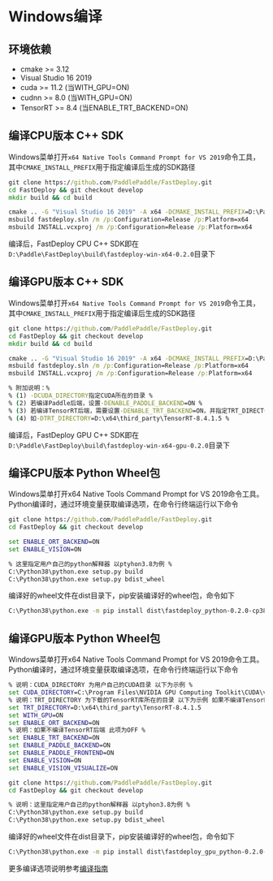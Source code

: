 # Windows编译

## 环境依赖

- cmake >= 3.12
- Visual Studio 16 2019
- cuda >= 11.2 (当WITH_GPU=ON)
- cudnn >= 8.0 (当WITH_GPU=ON)
- TensorRT >= 8.4 (当ENABLE_TRT_BACKEND=ON)

## 编译CPU版本 C++ SDK

Windows菜单打开`x64 Native Tools Command Prompt for VS 2019`命令工具，其中`CMAKE_INSTALL_PREFIX`用于指定编译后生成的SDK路径

```bat
git clone https://github.com/PaddlePaddle/FastDeploy.git
cd FastDeploy && git checkout develop
mkdir build && cd build

cmake .. -G "Visual Studio 16 2019" -A x64 -DCMAKE_INSTALL_PREFIX=D:\Paddle\FastDeploy\build\fastdeploy-win-x64-0.2.0 -DENABLE_ORT_BACKEND=ON -DENABLE_VISION=ON -DENABLE_VISION_VISUALIZE=ON
msbuild fastdeploy.sln /m /p:Configuration=Release /p:Platform=x64
msbuild INSTALL.vcxproj /m /p:Configuration=Release /p:Platform=x64
```
编译后，FastDeploy CPU C++ SDK即在`D:\Paddle\FastDeploy\build\fastdeploy-win-x64-0.2.0`目录下

## 编译GPU版本 C++ SDK

Windows菜单打开`x64 Native Tools Command Prompt for VS 2019`命令工具，其中`CMAKE_INSTALL_PREFIX`用于指定编译后生成的SDK路径

```bat
git clone https://github.com/PaddlePaddle/FastDeploy.git
cd FastDeploy && git checkout develop
mkdir build && cd build

cmake .. -G "Visual Studio 16 2019" -A x64 -DCMAKE_INSTALL_PREFIX=D:\Paddle\FastDeploy\build\fastdeploy-win-x64-gpu-0.2.0 -DWITH_GPU=ON -DENABLE_ORT_BACKEND=ON -DENABLE_VISION=ON -DENABLE_VISION_VISUALIZE=ON -DENABLE_PADDLE_FRONTEND=ON -DCUDA_DIRECTORY=C:\Program Files\NVIDIA GPU Computing Toolkit\CUDA\v11.2
msbuild fastdeploy.sln /m /p:Configuration=Release /p:Platform=x64
msbuild INSTALL.vcxproj /m /p:Configuration=Release /p:Platform=x64  

% 附加说明：%
% (1) -DCUDA_DIRECTORY指定CUDA所在的目录 %
% (2) 若编译Paddle后端，设置-DENABLE_PADDLE_BACKEND=ON %
% (3) 若编译TensorRT后端，需要设置-DENABLE_TRT_BACKEND=ON，并指定TRT_DIRECTORY %
% (4) 如-DTRT_DIRECTORY=D:\x64\third_party\TensorRT-8.4.1.5 %
```
编译后，FastDeploy GPU C++ SDK即在`D:\Paddle\FastDeploy\build\fastdeploy-win-x64-gpu-0.2.0`目录下

## 编译CPU版本 Python Wheel包

Windows菜单打开x64 Native Tools Command Prompt for VS 2019命令工具。Python编译时，通过环境变量获取编译选项，在命令行终端运行以下命令
```bat
git clone https://github.com/PaddlePaddle/FastDeploy.git
cd FastDeploy && git checkout develop

set ENABLE_ORT_BACKEND=ON
set ENABLE_VISION=ON

% 这里指定用户自己的python解释器 以ptyhon3.8为例 %
C:\Python38\python.exe setup.py build
C:\Python38\python.exe setup.py bdist_wheel
```
编译好的wheel文件在dist目录下，pip安装编译好的wheel包，命令如下
```bat
C:\Python38\python.exe -m pip install dist\fastdeploy_python-0.2.0-cp38-cp38-win_amd64.whl
```

## 编译GPU版本 Python Wheel包  
Windows菜单打开x64 Native Tools Command Prompt for VS 2019命令工具。Python编译时，通过环境变量获取编译选项，在命令行终端运行以下命令
```bat
% 说明：CUDA_DIRECTORY 为用户自己的CUDA目录 以下为示例 %
set CUDA_DIRECTORY=C:\Program Files\NVIDIA GPU Computing Toolkit\CUDA\v11.2
% 说明：TRT_DIRECTORY 为下载的TensorRT库所在的目录 以下为示例 如果不编译TensorRT后端 可以不设置 %
set TRT_DIRECTORY=D:\x64\third_party\TensorRT-8.4.1.5
set WITH_GPU=ON
set ENABLE_ORT_BACKEND=ON
% 说明：如果不编译TensorRT后端 此项为OFF %
set ENABLE_TRT_BACKEND=ON
set ENABLE_PADDLE_BACKEND=ON
set ENABLE_PADDLE_FRONTEND=ON
set ENABLE_VISION=ON
set ENABLE_VISION_VISUALIZE=ON

git clone https://github.com/PaddlePaddle/FastDeploy.git
cd FastDeploy && git checkout develop

% 说明：这里指定用户自己的python解释器 以ptyhon3.8为例 %
C:\Python38\python.exe setup.py build
C:\Python38\python.exe setup.py bdist_wheel
```
编译好的wheel文件在dist目录下，pip安装编译好的wheel包，命令如下
```bat
C:\Python38\python.exe -m pip install dist\fastdeploy_gpu_python-0.2.0-cp38-cp38-win_amd64.whl
```
更多编译选项说明参考[编译指南](./README.md)

